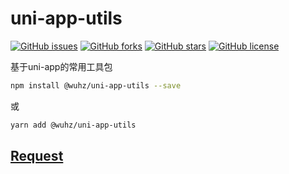 # uni-app-utils

[![GitHub issues](https://img.shields.io/github/issues/HanZhaorz/uni-app-utils)](https://github.com/HanZhaorz/uni-app-utils/issues)
[![GitHub forks](https://img.shields.io/github/forks/HanZhaorz/uni-app-utils)](https://github.com/HanZhaorz/uni-app-utils/network)
[![GitHub stars](https://img.shields.io/github/stars/HanZhaorz/uni-app-utils)](https://github.com/HanZhaorz/uni-app-utils/stargazers)
[![GitHub license](https://img.shields.io/github/license/HanZhaorz/uni-app-utils)](https://github.com/HanZhaorz/uni-app-utils/blob/master/LICENSE)

基于uni-app的常用工具包

```bash
npm install @wuhz/uni-app-utils --save
```

或

```bash
yarn add @wuhz/uni-app-utils
```

## [Request](/uni-app-utils/request.html)

